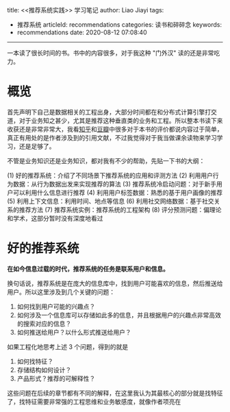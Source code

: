 title: <<推荐系统实践>> 学习笔记
author: Liao Jiayi
tags:
  - 推荐系统
articleId: recommendations
categories: 读书和碎碎念
keywords:
  - recommendations
date: 2020-08-12 07:08:40
---

一本读了很长时间的书。书中的内容很多，对于我这种 "门外汉" 读的还是非常吃力。

# 概览

首先声明下自己是数据相关的工程出身，大部分时间都在和分布式计算引擎打交道，对于业务知之甚少，尤其是推荐这种垂直类的业务和工程。所以整本书读下来收获还是非常非常大，我看[知乎](https://www.zhihu.com/topic/20128448)和[豆瓣](https://book.douban.com/subject/10769749/)中很多对于本书的评价都说内容过于简单，真正有用处的是作者涉及到的引用文献，不过我觉得对于我当做课余读物来学习学习，还是足够了。

不管是业务知识还是业务知识，都对我有不少的帮助，先贴一下书的大纲：

(1) 好的推荐系统：介绍了不同场景下推荐系统的应用和评测方法
(2) 利用用户行为数据：从行为数据出发来实现推荐的算法
(3) 推荐系统冷启动问题：对于新手用户可以利用什么信息进行推荐
(4) 利用用户标签数据：熟悉的基于用户画像的推荐
(5) 利用上下文信息：利用时间、地点等信息
(6) 利用社交网络数据：基于社交关系的推荐方法
(7) 推荐系统实例：推荐系统的工程架构
(8) 评分预测问题：偏理论和学术，这部分暂时没有深度地看过

# 好的推荐系统

**在如今信息过载的时代，推荐系统的任务是联系用户和信息。**

换句话说，推荐系统是在庞大的信息库中，找到用户可能喜欢的信息，然后推送给用户。所以这里涉及到几个关键的问题：

1. 如何找到用户可能的兴趣点？
2. 如何涉及一个信息库可以存储如此多的信息，并且根据用户的兴趣点非常高效的搜索对应的信息？
3. 如何推送给用户？以什么形式推送给用户？

如果工程化地思考上述 3 个问题，得到的就是

1. 如何找特征？
2. 存储结构如何设计？
3. 产品形式？推荐的可解释性？

这些问题在后续的章节都有不同的解释，在这里我认为其最核心的部分就是找特征了，找特征需要非常强的工程思维和业务敏感度，就像作者项亮在

